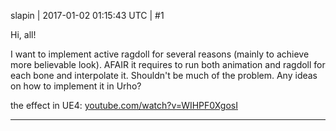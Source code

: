slapin | 2017-01-02 01:15:43 UTC | #1

Hi, all!

I want to implement active ragdoll for several reasons (mainly to achieve more believable look).
AFAIR it requires to run both animation and ragdoll for each bone and interpolate it. Shouldn't be much
of the problem. Any ideas on how to implement it in Urho?

the effect in UE4: [youtube.com/watch?v=WIHPF0XgosI](https://www.youtube.com/watch?v=WIHPF0XgosI)

-------------------------

